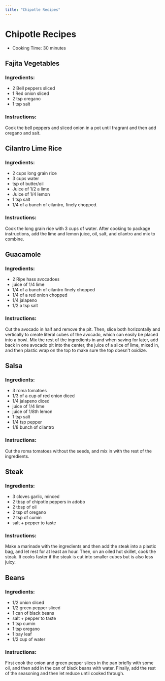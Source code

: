```yaml
---
title: "Chipotle Recipes"
---
```


# Chipotle Recipes

- Cooking Time: 30 minutes

## Fajita Vegetables

### Ingredients:

- 2 Bell peppers sliced
- 1 Red onion sliced
- 2 tsp oregano
- 1 tsp salt

### Instructions:

Cook the bell peppers and sliced onion in a pot until fragrant and then
add oregano and salt.

## Cilantro Lime Rice

### Ingredients:

- 2 cups long grain rice
- 3 cups water
- tsp of butter/oil
- Juice of 1/2 a lime
- Juice of 1/4 lemon
- 1 tsp salt
- 1/4 of a bunch of cilantro, finely chopped.

### Instructions:

Cook the long grain rice with 3 cups of water. After cooking to package
instructions, add the lime and lemon juice, oil, salt, and cilantro and
mix to combine.

## Guacamole

### Ingredients:

- 2 Ripe hass avocadoes
- juice of 1/4 lime
- 1/4 of a bunch of cilantro finely chopped
- 1/4 of a red onion chopped
- 1/4 jalapeno
- 1/2 a tsp salt

### Instructions:

Cut the avocado in half and remove the pit. Then, slice both
horizontally and vertically to create literal cubes of the avocado,
which can easily be placed into a bowl. Mix the rest of the ingredients
in and when saving for later, add back in one avocado pit into the
center, the juice of a slice of lime, mixed in, and then plastic wrap on
the top to make sure the top doesn't oxidize.

## Salsa

### Ingredients:

- 3 roma tomatoes
- 1/3 of a cup of red onion diced
- 1/4 jalapeno diced
- juice of 1/4 lime
- juice of 1/8th lemon
- 1 tsp salt
- 1/4 tsp pepper
- 1/8 bunch of cilantro

### Instructions:

Cut the roma tomatoes without the seeds, and mix in with the rest of the
ingredients.

## Steak

### Ingredients:

- 3 cloves garlic, minced
- 2 tbsp of chipotle peppers in adobo
- 2 tbsp of oil
- 2 tsp of oregano
- 2 tsp of cumin
- salt + pepper to taste

### Instructions:

Make a marinade with the ingredients and then add the steak into a
plastic bag, and let rest for at least an hour. Then, on an oiled hot
skillet, cook the steak. It cooks faster if the steak is cut into
smaller cubes but is also less juicy.

## Beans

### Ingredients:

- 1/2 onion sliced
- 1/2 green pepper sliced
- 1 can of black beans
- salt + pepper to taste
- 1 tsp cumin
- 1 tsp oregano
- 1 bay leaf
- 1/2 cup of water

### Instructions:

First cook the onion and green pepper slices in the pan briefly with
some oil, and then add in the can of black beans with water. Finally,
add the rest of the seasoning and then let reduce until cooked through.

